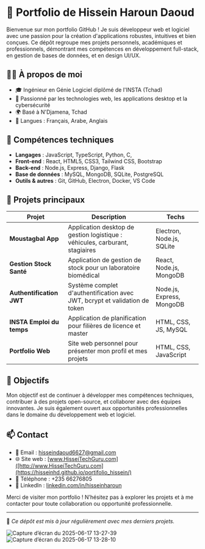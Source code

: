 # 💼 Portfolio de Hissein Haroun Daoud

Bienvenue sur mon portfolio GitHub ! Je suis développeur web et logiciel avec une passion pour la création d'applications robustes, intuitives et bien conçues. Ce dépôt regroupe mes projets personnels, académiques et professionnels, démontrant mes compétences en développement full-stack, en gestion de bases de données, et en design UI/UX.

## 🧑‍💻 À propos de moi

- 🎓 Ingénieur en Génie Logiciel diplômé de l'INSTA (Tchad)
- 🧠 Passionné par les technologies web, les applications desktop et la cybersécurité
- 🌍 Basé à N'Djamena, Tchad
- 💬 Langues : Français, Arabe, Anglais

## 🔧 Compétences techniques

- **Langages** : JavaScript, TypeScript, Python, C, 
- **Front-end** : React, HTML5, CSS3, Tailwind CSS, Bootstrap
- **Back-end** : Node.js, Express, Django, Flask
- **Base de données** : MySQL, MongoDB, SQLite, PostgreSQL
- **Outils & autres** : Git, GitHub, Electron, Docker, VS Code

## 📁 Projets principaux

| Projet | Description | Techs |
|--------|-------------|-------|
| **Moustagbal App** | Application desktop de gestion logistique : véhicules, carburant, stagiaires | Electron, Node.js, SQLite |
| **Gestion Stock Santé** | Application de gestion de stock pour un laboratoire biomédical | React, Node.js, MongoDB |
| **Authentification JWT** | Système complet d'authentification avec JWT, bcrypt et validation de token | Node.js, Express, MongoDB |
| **INSTA Emploi du temps** | Application de planification pour filières de licence et master | HTML, CSS, JS, MySQL |
| **Portfolio Web** | Site web personnel pour présenter mon profil et mes projets | HTML, CSS, JavaScript |

## 🚀 Objectifs

Mon objectif est de continuer à développer mes compétences techniques, contribuer à des projets open-source, et collaborer avec des équipes innovantes. Je suis également ouvert aux opportunités professionnelles dans le domaine du développement web et logiciel.

## 📫 Contact

- 📧 Email : hisseindaoud6627@gmail.com  
- 🌐 Site web : [www.HisseiTechGuru.com]([http://www.HisseiTechGuru.com](https://hisseinhd.github.io/portifolio_hissein/)  
- 📱 Téléphone : +235 66276805  
- 🔗 LinkedIn : [linkedin.com/in/hisseinharoun](https://www.linkedin.com/in/hisseinharoun)

Merci de visiter mon portfolio ! N’hésitez pas à explorer les projets et à me contacter pour toute collaboration ou opportunité professionnelle.

---

🔖 *Ce dépôt est mis à jour régulièrement avec mes derniers projets.*

![Capture d’écran du 2025-06-17 13-27-39](https://github.com/user-attachments/assets/6762b813-8799-47e6-94dd-1807936f6752)
![Capture d’écran du 2025-06-17 13-28-10](https://github.com/user-attachments/assets/ce385e9d-e650-45be-9fd7-3f0eef68f414)
